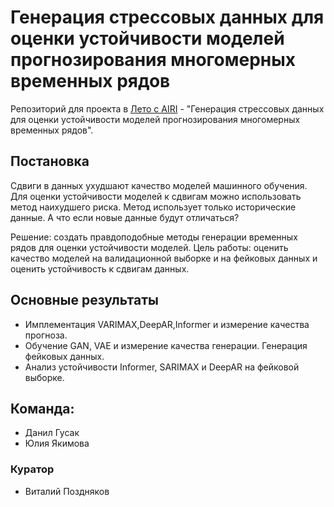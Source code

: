 # Генерация стрессовых данных для оценки устойчивости моделей прогнозирования многомерных временных рядов

Репозиторий для проекта в [Лето с AIRI](https://airi.net/ru/summer-school-2023/) - "Генерация стрессовых данных для оценки устойчивости моделей прогнозирования многомерных временных рядов".

## Постановка
Сдвиги в данных ухудшают качество моделей машинного обучения. Для оценки устойчивости моделей к сдвигам можно использовать метод наихудшего риска.
Метод использует только исторические данные. А что если новые данные будут отличаться?

Решение: создать правдоподобные методы генерации временных рядов для оценки устойчивости моделей.
Цель работы: оценить качество моделей на валидационной выборке и на фейковых данных и оценить устойчивость к сдвигам данных.

## Основные результаты

- Имплементация VARIMAX,DeepAR,Informer и измерение качества прогноза.
- Обучение GAN, VAE и измерение качества генерации. Генерация фейковых данных.
- Анализ устойчивости Informer, SARIMAX и DeepAR на фейковой выборке.

## Команда:
- Данил Гусак
- Юлия Якимова
### Куратор
- Виталий Поздняков
